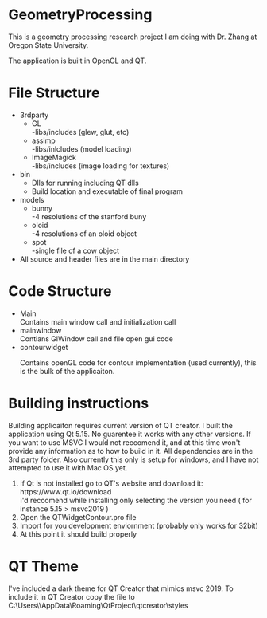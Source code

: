 # GeometryProcessing

This is a geometry processing research project I am doing with Dr. Zhang at Oregon State University.

The application is built in OpenGL and QT. 

# File Structure

<ul>
<li>3rdparty
    <ul>
    <li>GL</li>
        -libs/includes (glew, glut, etc)
    <li>assimp</li>
        -libs/inlcludes (model loading)
    <li>ImageMagick</li>
        -libs/includes (image loading for textures)
     </ul>
</li>        
<li>bin
    <ul>
    <li>Dlls for running including QT dlls</li>
    <li>Build location and executable of final program</li>
    </ul>
</li>
<li>models
    <ul>
    <li>bunny</li>
        -4 resolutions of the stanford buny
    <li>oloid</li>
        -4 resolutions of an oloid object
    <li>spot</li>
        -single file of a cow object
     </ul>
</li>        
<li>All source and header files are in the main directory</li>
</ul>

# Code Structure

<ul>
<li>Main</li>
    Contains main window call and initialization call
<li>mainwindow</li>
    Contians GlWindow call and file open gui code
<li>contourwidget</li>
    <p>Contains openGL code for contour implementation (used currently),
    this is the bulk of the applicaiton.</p>
</ul>    

# Building instructions
<p>Building applicaiton requires current version of QT creator.
I built the application using Qt 5.15. No guarentee it works with any 
other versions. If you want to use MSVC I would not reccomend it, and 
at this time won't provide any information as to how to build in it. All 
dependencies are in the 3rd party folder. Also currently this only is setup
for windows, and I have not attempted to use it with Mac OS yet.</p>
<ol>
<li>If Qt is not installed go to QT's website and download it: https://www.qt.io/download </li>
    I'd reccomend while installing only selecting the version you need ( for instance 5.15 > msvc2019 )
<li>Open the QTWidgetContour.pro file</li>
<li>Import for you development enviornment (probably only works for 32bit)
<li>At this point it should build properly</li>
</ol>


# QT Theme
<p> I've included a dark theme for QT Creator that mimics msvc 2019. To include it in QT Creator
copy the file to C:\Users\<yourusername>\AppData\Roaming\QtProject\qtcreator\styles</p>
